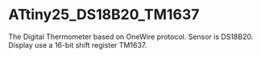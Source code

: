 # ATtiny25_DS18B20_TM1637
The Digital Thermometer based on OneWire protocol. Sensor is DS18B20. Display use a 16-bit shift register TM1637.
